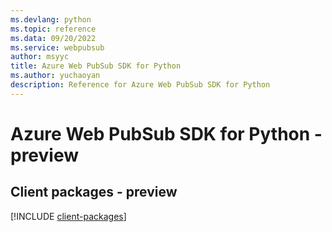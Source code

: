 ```yaml
---
ms.devlang: python
ms.topic: reference
ms.data: 09/20/2022
ms.service: webpubsub
author: msyyc
title: Azure Web PubSub SDK for Python
ms.author: yuchaoyan
description: Reference for Azure Web PubSub SDK for Python
---
```

# Azure Web PubSub SDK for Python - preview

## Client packages - preview
[!INCLUDE [client-packages](web-pubsub-client-index.md)]